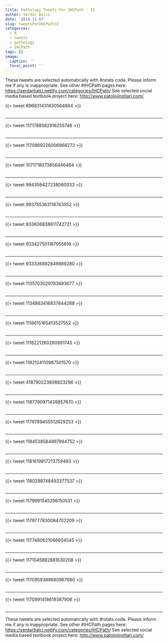 ```yaml
---
title: Pathology Tweets For IHCPath - 32
author: Serdar Balci
date: '2019-11-07'
slug: tweetsForIHCPath32
categories:
  - R
  - tweets
  - pathology
  - IHCPath
tags: []
image:
  caption: ''
  focal_point: ''
---
```



These tweets are selected automatically with #rstats code. Please inform me if any is inappropriate.
See other #IHCPath pages here: https://serdarbalci.netlify.com/categories/IHCPath/ 
See selected social media based textbook project here: http://www.patolojinotlari.com/

{{< tweet 696831431830564864 >}}
<br>
<br>
<hr>
{{< tweet 1171788582916255746 >}}
<br>
<br>
<hr>
{{< tweet 1170869226006966272 >}}
<br>
<br>
<hr>
{{< tweet 1071718073856446464 >}}
<br>
<br>
<hr>
{{< tweet 994359427238060033 >}}
<br>
<br>
<hr>
{{< tweet 993755363118743552 >}}
<br>
<br>
<hr>
{{< tweet 933606838611742721 >}}
<br>
<br>
<hr>
{{< tweet 933427501187055616 >}}
<br>
<br>
<hr>
{{< tweet 933336892849889280 >}}
<br>
<br>
<hr>
{{< tweet 1135703029783683077 >}}
<br>
<br>
<hr>
{{< tweet 1134883416837644288 >}}
<br>
<br>
<hr>
{{< tweet 1118615165413527552 >}}
<br>
<br>
<hr>
{{< tweet 1118221260280991745 >}}
<br>
<br>
<hr>
{{< tweet 1192124110987501570 >}}
<br>
<br>
<hr>
{{< tweet 418790223808823296 >}}
<br>
<br>
<hr>
{{< tweet 1187790971439857670 >}}
<br>
<br>
<hr>
{{< tweet 1179789455512629253 >}}
<br>
<br>
<hr>
{{< tweet 1184538584897994752 >}}
<br>
<br>
<hr>
{{< tweet 1181619817213759493 >}}
<br>
<br>
<hr>
{{< tweet 1180288748493377537 >}}
<br>
<br>
<hr>
{{< tweet 1179991545296150531 >}}
<br>
<br>
<hr>
{{< tweet 1179777830084702209 >}}
<br>
<br>
<hr>
{{< tweet 1177480621066604545 >}}
<br>
<br>
<hr>
{{< tweet 1171045882881630208 >}}
<br>
<br>
<hr>
{{< tweet 1170959389680967680 >}}
<br>
<br>
<hr>
{{< tweet 1170991418619387906 >}}
<br>
<br>
<hr>


These tweets are selected automatically with #rstats code. Please inform me if any is inappropriate.
See other #IHCPath pages here: https://serdarbalci.netlify.com/categories/IHCPath/ 
See selected social media based textbook project here: http://www.patolojinotlari.com/
